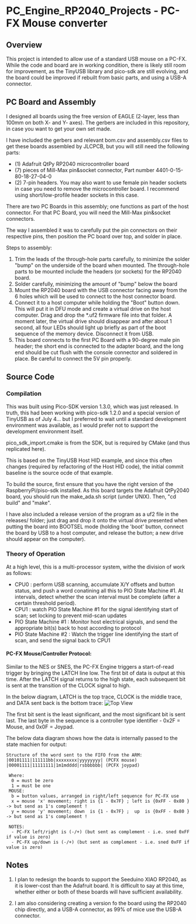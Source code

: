 # PC_Engine_RP2040_Projects - PC-FX Mouse converter

## Overview

This project is intended to allow use of a standard USB mouse on a PC-FX.
While the code and board are in working condition, there is likely still room for improvement,
as the TinyUSB library and pico-sdk are still evolving, and the board could be improved if rebuilt from
basic parts, and using a USB-A connector.


## PC Board and Assembly

I designed all boards using the free version of EAGLE (2-layer, less than 100mm on both X- and Y- axes).
The gerbers are included in this repository, in case you want to get your own set made.

I have included the gerbers and relevant bom.csv and assembly.csv files to get these boards
assembled by JLCPCB, but you will still need the following parts:
- (1) Adafruit QtPy RP2040 microcontroller board
- (7) pieces of Mill-Max pin&socket connector, Part number 4401-0-15-80-18-27-04-0
- (2) 7-pin headers.  You may also want to use female pin header sockets in case you need to remove the microcontroller board.
I recommend using short/low-profile header sockets in this case.

There are two PC Boards in this assembly; one functions as part of the host connector.
For that PC Board, you will need the Mill-Max pin&socket connectors.

The way I assembled it was to carefully put the pin connectors on their respective pins, then
position the PC board over top, and solder in place.

Steps to assembly:
1. Trim the leads of the through-hole parts carefully, to minimize the solder "bump" on the underside of the board when mounted.
The through-hole parts to be mounted include the headers (or sockets) for the RP2040 board.
2. Solder carefully, minimizing the amount of "bump" below the board
3. Mount the RP2040 board with the USB connector facing away from the 6 holes which will be used to connect to the host connector board.
4. Connect it to a host computer while holding the "Boot" button down.  This will put it in DFU mode and create a virtual drive
on the host computer.  Drag and drop the *.uf2 firmware file into that folder.  A moment later, the virtual drive should disappear
and after about 1 second, all four LEDs should light up briefly as part of the boot sequence of the memory device.  Disconnect it from USB.
5. This board connects to the first PC Board with a 90-degree male pin header; the short end is
connected to the adapter board, and the long end should be cut flush with the console connector
and soldered in place.  Be careful to connect the 5V pin properly.


## Source Code

### Compilation

This was built using Pico-SDK version 1.3.0, which was just released.  In truth, this had been working with
pico-sdk 1.2.0 and a special version of TinyUSB as of July 4... but I preferred to wait until a standard
development environment was available, as I would prefer not to support the development environment itself.

pico_sdk_import.cmake is from the SDK, but is required by CMake (and thus replicated here).

This is based on the TinyUSB Host HID example, and since this often changes (required by refactoring of
the Host HID code), the initial commit baseline is the source ocde of that example.

To build the source, first ensure that you have the right version of the RaspberryPi/piso-sdk installed.
As this board targets the Adafruit QtPy2040 board, you should run the make_ada.sh script (under UNIX).
Then, "cd build" and "make".

I have also included a release version of the program as a uf2 file in the releases/ folder; just drag and drop it
onto the virtual drive presented when putting the board into BOOTSEL mode (holding the 'boot' button, connect the
board by USB to a host computer, and release the button; a new drive should appear on the computer).

### Theory of Operation

At a high level, this is a multi-processor system, withe the division of work as follows:
- CPU0 : perform USB scanning, accumulate X/Y offsets and button status, and push a word conatining all this to PIO State Machine #1.
At intervals, detect whether the scan interval must be complete (after a certain threshold period).
- CPU1 : watch PIO State Machine #1 for the signal identifying start of scan; set locking to prevent mid-scan updates
- PIO State Machine #1 : Monitor host electrical signals, and send the appropriate bit(s) back to host according to protocol
- PIO State Machine #2 : Watch the trigger line identifying the start of scan, and send the signal back to CPU1

#### PC-FX Mouse/Controller Protocol:

Similar to the NES or SNES, the PC-FX Engine triggers a start-of-read trigger by bringing the LATCH line
low.  The first bit of data is output at this time. After the LATCH signal returns to the high state, each
subsequent bit is sent at the transition of the CLOCK signal to high.

In the below diagram, LATCH is the top trace, CLOCK is the middle trace, and DATA sent back is the bottom trace:
![Top View](../img/FX-mouse.png)


The first bit sent is the least significant, and the most significant bit is sent last.  The last byte in
the sequence is a controller type identifier - 0x2F = Mouse, and 0x0F = Joypad.

The below data diagram shows how the data is internally passed to the state machien for output:


    Structure of the word sent to the FIFO from the ARM:
    |00101111|111111bb|xxxxxxxx|yyyyyyyy| (PCFX mouse)
    |00001111|11111111|1m1mdddd|rsbbbbbb| (PCFX joypad)
    
     Where:
      0 = must be zero
      1 = must be one
     MOUSE:
      b = button values, arranged in right/left sequence for PC-FX use
      x = mouse 'x' movement; right is {1 - 0x7F} ; left is {0xFF - 0x80 } -> but send as 1's complement !
      y = mouse 'y' movement; down  is {1 - 0x7F} ;  up  is {0xFF - 0x80 } -> but send as 1's complement !
    
     NOTES:
      - PC-FX left/right is (-/+) (but sent as complement - i.e. sned 0xFF if value is zero)
      - PC-FX up/down is (-/+) (but sent as complement - i.e. sned 0xFF if value is zero)



## Notes

1. I plan to redesign the boards to support the Seeduino XIAO RP2040, as it is lower-cost than the Adafruit
board.  It is difficult to say at this time, whether either or both of these boards will have sufficient
availability.

2. I am also considering creating a version fo the board using the RP2040 chip directly, and a USB-A connector,
as 99% of mice use the USB-A connector.
